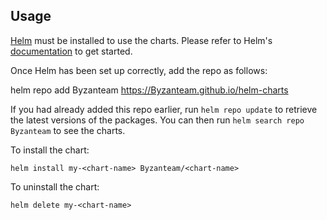 ## Usage

[Helm](https://helm.sh) must be installed to use the charts.  Please refer to
Helm's [documentation](https://helm.sh/docs) to get started.

Once Helm has been set up correctly, add the repo as follows:

  helm repo add Byzanteam https://Byzanteam.github.io/helm-charts

If you had already added this repo earlier, run `helm repo update` to retrieve
the latest versions of the packages.  You can then run `helm search repo
Byzanteam` to see the charts.

To install the <chart-name> chart:

    helm install my-<chart-name> Byzanteam/<chart-name>

To uninstall the chart:

    helm delete my-<chart-name>
